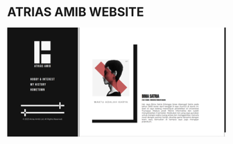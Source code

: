 # ATRIAS AMIB WEBSITE


<img class="round" src="https://github.com/satriaer77/atriasamib/blob/main/assets/images/cover.png">
